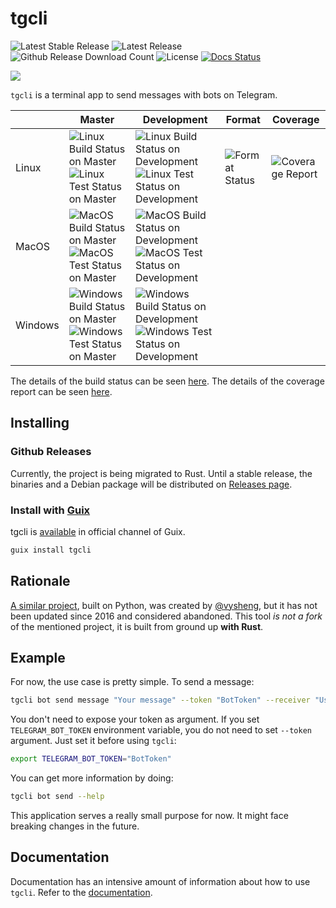 # tgcli

![Latest Stable Release][stable_version_badge]
![Latest Release][latest_version_badge]
![Github Release Download Count][github_download_counter_badge]
![License][license_badge]
[![Docs Status][badge_docs]][docs_url]

![](resources/recording.gif)

`tgcli` is a terminal app to send messages with bots on Telegram.

[docs_url]: https://tgcli.readthedocs.io

[stable_version_badge]: https://img.shields.io/github/v/release/erayerdin/tgcli?label=stable&style=flat-square
[latest_version_badge]: https://img.shields.io/github/v/release/erayerdin/tgcli?include_prereleases&label=latest&style=flat-square
[github_download_counter_badge]: https://img.shields.io/github/downloads/erayerdin/tgcli/total?logo=github&style=flat-square
[license_badge]: https://img.shields.io/badge/license-Apache--2.0-lightgrey?style=flat-square
[badge_docs]: https://img.shields.io/readthedocs/tgcli?style=flat-square


|         | Master                                                                                                                                  | Development                                                                                                                                                 | Format                         | Coverage                           |
| ------- | --------------------------------------------------------------------------------------------------------------------------------------- | ----------------------------------------------------------------------------------------------------------------------------------------------------------- | ------------------------------ | ---------------------------------- |
| Linux   | ![Linux Build Status on Master][linux_build_status_master_badge] ![Linux Test Status on Master][linux_test_status_master_badge]         | ![Linux Build Status on Development][linux_build_status_development_badge] ![Linux Test Status on Development][linux_test_status_development_badge]         | ![Format Status][format_badge] | ![Coverage Report][coverage_badge] |
| MacOS   | ![MacOS Build Status on Master][macos_build_status_master_badge] ![MacOS Test Status on Master][macos_test_status_master_badge]         | ![MacOS Build Status on Development][macos_build_status_development_badge] ![MacOS Test Status on Development][macos_test_status_development_badge]         |                                |                                    |
| Windows | ![Windows Build Status on Master][windows_build_status_master_badge] ![Windows Test Status on Master][windows_test_status_master_badge] | ![Windows Build Status on Development][windows_build_status_development_badge] ![Windows Test Status on Development][windows_test_status_development_badge] |                                |                                    |

The details of the build status can be seen [here][build_url]. The details of the coverage report can be seen [here][coverage_url].

[build_url]: https://github.com/erayerdin/tgcli/actions
[coverage_url]: https://coveralls.io/github/erayerdin/tgcli

<!-- Linux Badges -->

[linux_build_status_master_badge]: https://img.shields.io/github/workflow/status/erayerdin/tgcli/build_linux/master?logo=linux&logoColor=white&style=flat-square
[linux_build_status_development_badge]: https://img.shields.io/github/workflow/status/erayerdin/tgcli/build_linux/development?logo=linux&logoColor=white&style=flat-square

[linux_test_status_master_badge]: https://img.shields.io/github/workflow/status/erayerdin/tgcli/build_linux/master?label=test&logo=linux&logoColor=white&style=flat-square
[linux_test_status_development_badge]: https://img.shields.io/github/workflow/status/erayerdin/tgcli/build_linux/development?label=test&logo=linux&logoColor=white&style=flat-square

<!-- MacOS Badges -->

[macos_build_status_master_badge]: https://img.shields.io/github/workflow/status/erayerdin/tgcli/build_macos/master?logo=apple&logoColor=white&style=flat-square
[macos_build_status_development_badge]: https://img.shields.io/github/workflow/status/erayerdin/tgcli/build_macos/development?logo=apple&logoColor=white&style=flat-square

[macos_test_status_master_badge]: https://img.shields.io/github/workflow/status/erayerdin/tgcli/build_macos/master?label=test&logo=apple&logoColor=white&style=flat-square
[macos_test_status_development_badge]: https://img.shields.io/github/workflow/status/erayerdin/tgcli/build_macos/development?label=test&logo=apple&logoColor=white&style=flat-square

<!-- Windows Badges -->

[windows_build_status_master_badge]: https://img.shields.io/github/workflow/status/erayerdin/tgcli/build_windows/master?logo=windows&logoColor=white&style=flat-square
[windows_build_status_development_badge]: https://img.shields.io/github/workflow/status/erayerdin/tgcli/build_windows/development?logo=windows&logoColor=white&style=flat-square

[windows_test_status_master_badge]: https://img.shields.io/github/workflow/status/erayerdin/tgcli/build_windows/master?label=test&logo=windows&logoColor=white&style=flat-square
[windows_test_status_development_badge]: https://img.shields.io/github/workflow/status/erayerdin/tgcli/build_windows/development?label=test&logo=windows&logoColor=white&style=flat-square

<!-- Miscellaneous Badges -->

[format_badge]: https://img.shields.io/github/workflow/status/erayerdin/tgcli/format/master?label=format&logo=linux&logoColor=white&style=flat-square
[coverage_badge]: https://img.shields.io/coveralls/github/erayerdin/tgcli/master?logo=linux&logoColor=white&style=flat-square

## Installing

### Github Releases

Currently, the project is being migrated to Rust. Until a stable release, the binaries and a Debian package will be distributed on [Releases page][release_page_url].

[release_page_url]: https://github.com/erayerdin/tgcli/releases

### Install with [Guix](https://guix.gnu.org)

tgcli is [available](https://guix.gnu.org/en/packages/tgcli-0.3.1/) in official channel of Guix.

```bash
guix install tgcli
```

## Rationale

[A similar project](https://github.com/vysheng/tg), built on Python, was created by [@vysheng](https://github.com/vysheng), but it has not been updated since 2016 and considered abandoned. This tool *is not a fork* of the mentioned project, it is built from ground up **with Rust**.

## Example

For now, the use case is pretty simple. To send a message:

```bash
tgcli bot send message "Your message" --token "BotToken" --receiver "UserID"
```

You don't need to expose your token as argument. If you set `TELEGRAM_BOT_TOKEN` environment variable, you do not need to set `--token` argument. Just set it before using `tgcli`:

```bash
export TELEGRAM_BOT_TOKEN="BotToken"
```

You can get more information by doing:

```bash
tgcli bot send --help
```

This application serves a really small purpose for now. It might face breaking changes in the future.

## Documentation

Documentation has an intensive amount of  information about how to use `tgcli`. Refer to the [documentation][docs_url].
